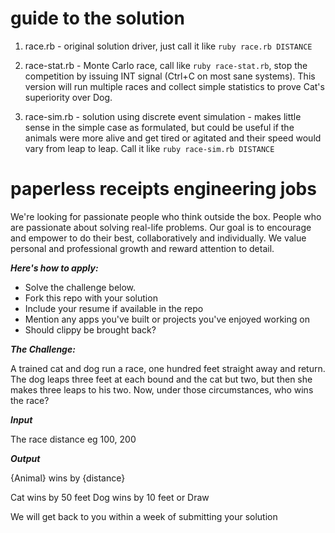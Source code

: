 guide to the solution
=====================

1. race.rb - original solution driver, just call it like `ruby race.rb DISTANCE`

2. race-stat.rb - Monte Carlo race, call like `ruby race-stat.rb`, stop
   the competition by issuing INT signal (Ctrl+C on most sane systems).
   This version will run multiple races and collect simple statistics to
   prove Cat's superiority over Dog.

3. race-sim.rb - solution using discrete event simulation - makes little
   sense in the simple case as formulated, but could be useful if the
   animals were more alive and get tired or agitated and their speed
   would vary from leap to leap. Call it like `ruby race-sim.rb
DISTANCE`

paperless receipts engineering jobs
===================================

We're looking for passionate people who think outside the box.
People who are passionate about solving real-life problems.
Our goal is to encourage and empower to do their best, collaboratively and individually.
We value personal and professional growth and reward attention to detail.



***Here's how to apply:***

- Solve the challenge below.
- Fork this repo with your solution
- Include your resume if available in the repo
- Mention any apps you've built or projects you've enjoyed working on
- Should clippy be brought back?


***The Challenge:***

A trained cat and dog run a race, one hundred feet straight away and return. The dog leaps three feet at each bound and the cat but two, but then she makes three leaps to his two. Now, under those circumstances, who wins the race?

***Input***

The race distance eg 100, 200

***Output***

{Animal} wins by {distance}

Cat wins by 50 feet
Dog wins by 10 feet
or Draw

We will get back to you within a week of submitting your solution
